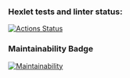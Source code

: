 ### Hexlet tests and linter status:
[![Actions Status](https://github.com/Aleksandr2302/frontend-project-11/workflows/hexlet-check/badge.svg)](https://github.com/Aleksandr2302/frontend-project-11/actions)


### Maintainability Badge
[![Maintainability](https://api.codeclimate.com/v1/badges/c7e1931dccb7d94f5735/maintainability)](https://codeclimate.com/github/Aleksandr2302/frontend-project-11/maintainability)